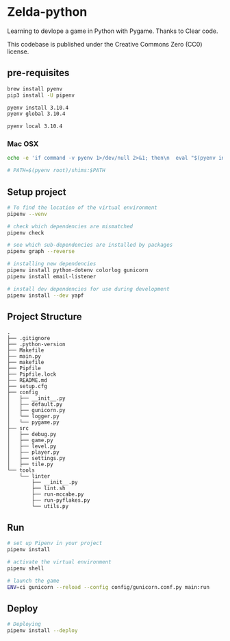 # Zelda-python

Learning to devlope a game in Python with Pygame. Thanks to Clear code.

This codebase is published under the Creative Commons Zero (CC0) license.

## pre-requisites

```sh
brew install pyenv
pip3 install -U pipenv

pyenv install 3.10.4
pyenv global 3.10.4

pyenv local 3.10.4
```

### Mac OSX

```sh
echo -e 'if command -v pyenv 1>/dev/null 2>&1; then\n  eval "$(pyenv init -)"\nfi' >> ~/.zshrc

# PATH=$(pyenv root)/shims:$PATH
```

## Setup project

```sh
# To find the location of the virtual environment
pipenv --venv

# check which dependencies are mismatched
pipenv check

# see which sub-dependencies are installed by packages
pipenv graph --reverse

# installing new dependencies
pipenv install python-dotenv colorlog gunicorn
pipenv install email-listener 

# install dev dependencies for use during development
pipenv install --dev yapf
```

## Project Structure

```tree
.
├── .gitignore
├── .python-version
├── Makefile
├── main.py
├── makefile
├── Pipfile
├── Pipfile.lock
├── README.md
├── setup.cfg
├── config
│   ├── __init__.py
│   ├── default.py
│   ├── gunicorn.py
│   └── logger.py
│   └── pygame.py
├── src
│   ├── debug.py
│   ├── game.py
│   ├── level.py
│   ├── player.py
│   ├── settings.py
│   ├── tile.py
└── tools
    └── linter
        ├── __init__.py
        ├── lint.sh
        ├── run-mccabe.py
        ├── run-pyflakes.py
        └── utils.py
```

## Run

```sh
# set up Pipenv in your project
pipenv install

# activate the virtual environment
pipenv shell

# launch the game 
ENV=ci gunicorn --reload --config config/gunicorn.conf.py main:run
```

## Deploy

```sh
# Deploying
pipenv install --deploy
```